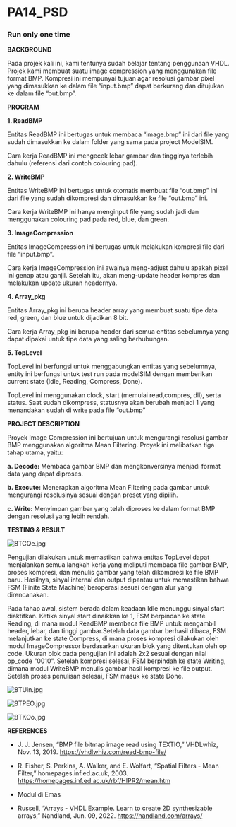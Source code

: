 # PA14_PSD

### Run only one time

**BACKGROUND**

Pada projek kali ini, kami tentunya sudah belajar tentang penggunaan VHDL. Projek kami membuat suatu image compression yang menggunakan file format BMP. Kompresi ini mempunyai tujuan agar resolusi gambar pixel yang dimasukkan ke dalam file “input.bmp” dapat berkurang dan ditujukan ke dalam file “out.bmp”.

**PROGRAM**

**1. ReadBMP**

Entitas ReadBMP ini bertugas untuk membaca “image.bmp” ini dari file yang sudah dimasukkan ke dalam folder yang sama pada project ModelSIM. 

Cara kerja ReadBMP ini mengecek lebar gambar dan tingginya terlebih dahulu (referensi dari contoh colouring pad).

**2. WriteBMP**

Entitas WriteBMP ini bertugas untuk otomatis membuat file “out.bmp” ini dari file yang sudah dikompresi dan dimasukkan ke file “out.bmp” ini.

Cara kerja WriteBMP ini hanya menginput file yang sudah jadi dan menggunakan colouring pad pada red, blue, dan green.

**3. ImageCompression**

Entitas ImageCompression ini bertugas untuk melakukan kompresi file dari file “input.bmp”.

Cara kerja ImageCompression ini awalnya meng-adjust dahulu apakah pixel ini genap atau ganjil. Setelah itu, akan meng-update header kompres dan melakukan update ukuran headernya. 

**4. Array_pkg**

Entitas Array_pkg ini berupa header array yang membuat suatu tipe data red, green, dan blue untuk dijadikan 8 bit.

Cara kerja Array_pkg ini berupa header dari semua entitas sebelumnya yang dapat dipakai untuk tipe data yang saling berhubungan.

**5. TopLevel**

TopLevel ini berfungsi untuk menggabungkan entitas yang sebelumnya, entity ini berfungsi untuk test run pada modelSIM dengan memberikan current state (Idle, Reading, Compress, Done).

TopLevel ini menggunakan clock, start (memulai read,compres, dll), serta status. Saat sudah dikompress, statusnya akan berubah menjadi 1 yang menandakan sudah di write pada file “out.bmp”


**PROJECT DESCRIPTION**

Proyek Image Compression ini bertujuan untuk mengurangi resolusi gambar BMP menggunakan algoritma Mean Filtering. Proyek ini melibatkan tiga tahap utama, yaitu:

**a. Decode:** Membaca gambar BMP dan mengkonversinya menjadi format data yang dapat diproses.

**b. Execute:** Menerapkan algoritma Mean Filtering pada gambar untuk mengurangi resolusinya sesuai dengan preset yang dipilih.

**c. Write:** Menyimpan gambar yang telah diproses ke dalam format BMP dengan resolusi yang lebih rendah.


**TESTING & RESULT**

![8TCQe.jpg](https://s6.imgcdn.dev/8TCQe.jpg)

Pengujian dilakukan untuk memastikan bahwa entitas TopLevel dapat menjalankan semua langkah kerja yang meliputi membaca file gambar BMP, proses kompresi, dan menulis gambar yang telah dikompresi ke file BMP baru.  Hasilnya, sinyal internal dan output dipantau untuk memastikan bahwa FSM (Finite State Machine) beroperasi sesuai dengan alur yang direncanakan.

Pada tahap awal, sistem berada dalam keadaan Idle menunggu sinyal start diaktifkan. Ketika sinyal start dinaikkan ke 1, FSM berpindah ke state Reading, di mana modul ReadBMP membaca file BMP untuk mengambil header, lebar, dan tinggi gambar.Setelah data gambar berhasil dibaca, FSM melanjutkan ke state Compress, di mana proses kompresi dilakukan oleh modul ImageCompressor berdasarkan ukuran blok yang ditentukan oleh op code. Ukuran blok pada pengujian ini adalah 2x2 sesuai dengan nilai op_code "0010". Setelah kompresi selesai, FSM berpindah ke state Writing, dimana modul WriteBMP menulis gambar hasil kompresi ke file output. Setelah proses penulisan selesai, FSM masuk ke state Done.

![8TUin.jpg](https://s6.imgcdn.dev/8TUin.jpg)

![8TPEO.jpg](https://s6.imgcdn.dev/8TPEO.jpg)

![8TKOo.jpg](https://s6.imgcdn.dev/8TKOo.jpg)


**REFERENCES**

- J. J. Jensen, “BMP file bitmap image read using TEXTIO,” VHDLwhiz, Nov. 13, 2019. https://vhdlwhiz.com/read-bmp-file/

- R. Fisher, S. Perkins, A. Walker, and E. Wolfart, “Spatial Filters - Mean Filter,” homepages.inf.ed.ac.uk, 2003. https://homepages.inf.ed.ac.uk/rbf/HIPR2/mean.htm

- Modul di Emas

- Russell, “Arrays - VHDL Example. Learn to create 2D synthesizable arrays,” Nandland, Jun. 09, 2022. https://nandland.com/arrays/